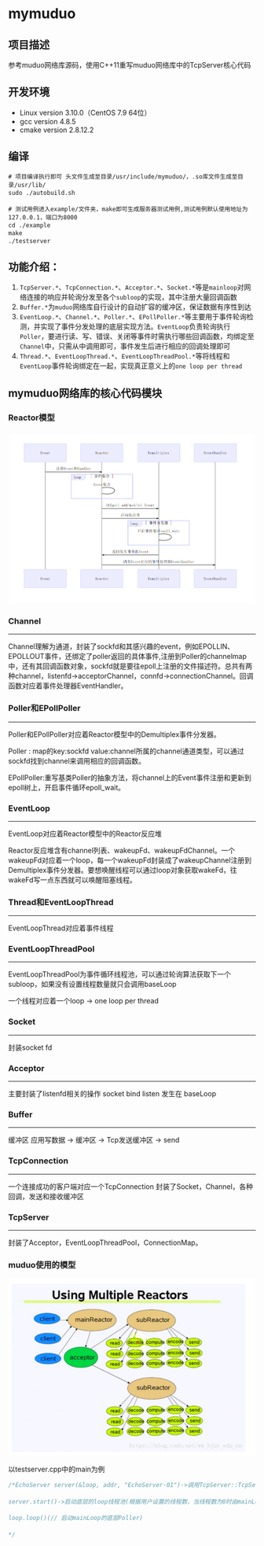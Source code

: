 # mymuduo

## 项目描述

参考muduo网络库源码，使用C++11重写muduo网络库中的TcpServer核心代码

## 开发环境

- Linux version 3.10.0（CentOS 7.9 64位）
- gcc version 4.8.5
- cmake version 2.8.12.2

## 编译

```shell
# 项目编译执行即可 头文件生成至目录/usr/include/mymuduo/，.so库文件生成至目录/usr/lib/
sudo ./autobuild.sh

# 测试用例进入example/文件夹，make即可生成服务器测试用例,测试用例默认使用地址为127.0.0.1，端口为8000
cd ./example
make
./testserver

```

## 功能介绍：

1. `TcpServer.*`、`TcpConnection.*`、`Acceptor.*`、`Socket.*`等是`mainloop`对网络连接的响应并轮询分发至各个`subloop`的实现，其中注册大量回调函数
2. `Buffer.*`为`muduo`网络库自行设计的自动扩容的缓冲区，保证数据有序性到达
3. `EventLoop.*`、`Channel.*`、`Poller.*`、`EPollPoller.*`等主要用于事件轮询检测，并实现了事件分发处理的底层实现方法。`EventLoop`负责轮询执行`Poller`，要进行读、写、错误、关闭等事件时需执行哪些回调函数，均绑定至`Channel`中，只需从中调用即可，事件发生后进行相应的回调处理即可
4. `Thread.*`、`EventLoopThread.*`、`EventLoopThreadPool.*`等将线程和`EventLoop`事件轮询绑定在一起，实现真正意义上的`one loop per thread`

## mymuduo网络库的核心代码模块

### Reactor模型

### ![Reactor](./images/Reactors.png)

### Channel

------

Channel理解为通道，封装了sockfd和其感兴趣的event，例如EPOLLIN、EPOLLOUT事件，还绑定了poller返回的具体事件,注册到Poller的channelmap中，还有其回调函数对象，sockfd就是要往epoll上注册的文件描述符。总共有两种channel，listenfd->acceptorChannel，connfd->connectionChannel。回调函数对应着事件处理器EventHandler。

### Poller和EPollPoller

------

Poller和EPollPoller对应着Reactor模型中的Demultiplex事件分发器。

Poller : map的key:sockfd value:channel所属的channel通道类型，可以通过sockfd找到channel来调用相应的回调函数。

EPollPoller:重写基类Poller的抽象方法，将channel上的Event事件注册和更新到epoll树上，开启事件循环epoll_wait。

### EventLoop

------

EventLoop对应着Reactor模型中的Reactor反应堆

Reactor反应堆含有channel列表、wakeupFd、wakeupFdChannel。一个wakeupFd对应着一个loop，每一个wakeupFd封装成了wakeupChannel注册到Demultiplex事件分发器。要想唤醒线程可以通过loop对象获取wakeFd，往wakeFd写一点东西就可以唤醒阻塞线程。

### Thread和EventLoopThread

------

EventLoopThread对应着事件线程

### EventLoopThreadPool

------

EventLoopThreadPool为事件循环线程池，可以通过轮询算法获取下一个subloop，如果没有设置线程数量就只会调用baseLoop

一个线程对应着一个loop -> one loop per thread

### Socket

------

封装socket fd

### Acceptor

------

主要封装了listenfd相关的操作 socket bind listen 发生在 baseLoop

### Buffer

------

缓冲区 应用写数据 -> 缓冲区 -> Tcp发送缓冲区 -> send

### TcpConnection

------

一个连接成功的客户端对应一个TcpConnection 封装了Socket，Channel，各种回调，发送和接收缓冲区

### TcpServer

------

封装了Acceptor，EventLoopThreadPool，ConnectionMap。

### muduo使用的模型

![image-20230402184145832](./images/muduo.png)

以testserver.cpp中的main为例

```c++
/*EchoServer server(&loop, addr, "EchoServer-01")->调用TcpServer::TcpServer(...)构造函数，而构造函数中的acceptor_(new Acceptor(loop, listenAddr, option == kReusePort))设置了listenfd,bind，setsockoption，setReadCallback(std::bind(&Acceptor::handleRead, this)),listenfd有事件发生了，就是有新用户连接了,调用回调函数(TcpServer::newConnection)，通过轮询算法，选择一个subloop，来管理channel，根据连接成功的sockfd，创建TcpConnection（Tcp的构造对象会创建channel，并设置相关的回调函数）连接对象，然后再通过runInLoop，向poller注册channel的epollin事件。

server.start()->启动底层的loop线程池(根据用户设置的线程数，当线程数为0时由mainLoop运行)->创建loop子线程并开启loop.loop(),loop_>runInLoop(std::bind(&Acceptor::listen, acceptor_.get()))->连接到来时，把acceptorChannel注册到baseLoop上，开启baseLoop.loop()(loop中可以一直执行不让程序结束)

loop.loop()(// 启动mainLoop的底层Poller)

*/
```

